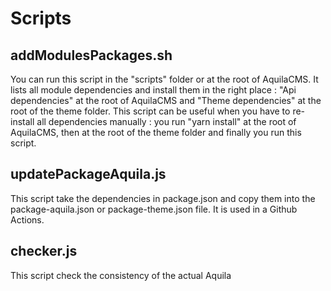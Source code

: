 # Scripts

## addModulesPackages.sh

You can run this script in the "scripts" folder or at the root of AquilaCMS.
It lists all module dependencies and install them in the right place : "Api dependencies" at the root of AquilaCMS and "Theme dependencies" at the root of the theme folder.
This script can be useful when you have to re-install all dependencies manually : you run "yarn install" at the root of AquilaCMS, then at the root of the theme folder and finally you run this script.

## updatePackageAquila.js

This script take the dependencies in package.json and copy them into the package-aquila.json or package-theme.json file.
It is used in a Github Actions.

## checker.js

This script check the consistency of the actual Aquila
